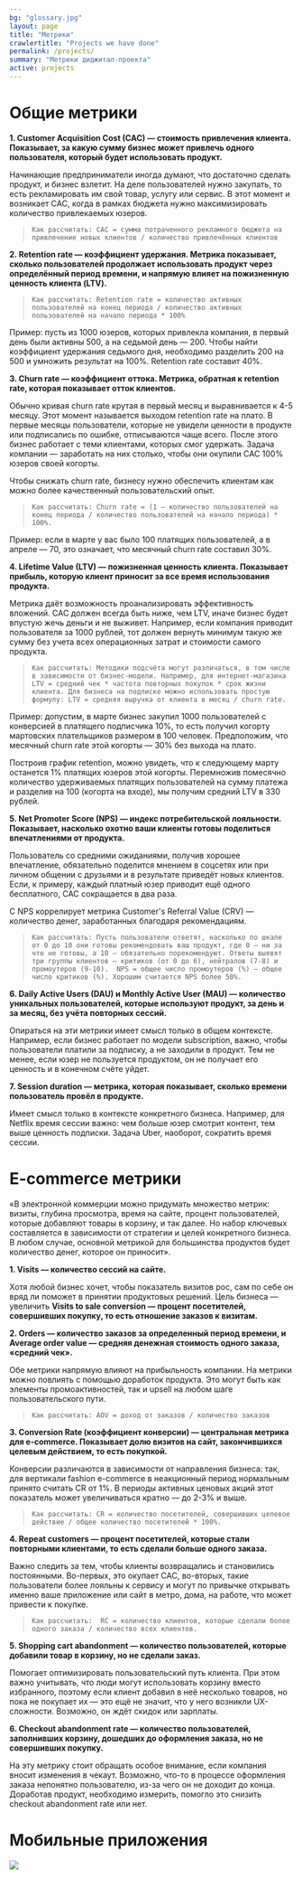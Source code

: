 ```yaml
---
bg: "glossary.jpg"
layout: page
title: "Метрики"
crawlertitle: "Projects we have done"
permalink: /projects/
summary: "Метрики диджитал-проекта"
active: projects
---
```


#  Общие метрики

**1. Customer Acquisition Cost (CAC) — стоимость привлечения клиента. Показывает, за какую сумму бизнес может привлечь одного пользователя, который будет использовать продукт.** 

Начинающие предприниматели иногда думают, что достаточно сделать продукт, и бизнес взлетит. На деле пользователей нужно закупать, то есть рекламировать им свой товар, услугу или сервис. В этот момент и возникает CAC, когда в рамках бюджета нужно максимизировать количество привлекаемых юзеров. 

> `` Как рассчитать: CAC = сумма потраченного рекламного бюджета на привлечение новых клиентов / количество привлечённых клиентов ``

**2. Retention rate — коэффициент удержания. Метрика показывает, сколько пользователей продолжает использовать продукт через определённый период времени, и напрямую влияет на пожизненную ценность клиента (LTV).**


> ``Как рассчитать: Retention rate = количество активных пользователей на конец периода / количество активных пользователей на начало периода * 100%``

Пример: пусть из 1000 юзеров, которых привлекла компания, в первый день были активны 500, а на седьмой день — 200. Чтобы найти коэффициент удержания седьмого дня, необходимо разделить 200 на 500 и умножить результат на 100%. Retention rate составит 40%.

**3. Churn rate — коэффициент оттока. Метрика, обратная к retention rate, которая показывает отток клиентов.**

Обычно кривая churn rate крутая в первый месяц и выравнивается к 4-5 месяцу. Этот момент называется выходом retention rate на плато. В первые месяцы пользователи, которые не увидели ценности в продукте или подписались по ошибке, отписываются чаще всего. После этого бизнес работает с теми клиентами, которых смог удержать. Задача компании — заработать на них столько, чтобы они окупили CAC 100% юзеров своей когорты. 

Чтобы снижать churn rate, бизнесу нужно обеспечить клиентам как можно более качественный пользовательский опыт. 

> ``Как рассчитать: Churn rate = (1 — количество пользователей на конец периода / количество пользователей на начало периода) * 100%.``

Пример: если в марте у вас было 100 платящих пользователей, а в апреле — 70, это означает, что месячный churn rate составил 30%.

**4. Lifetime Value (LTV) — пожизненная ценность клиента. Показывает прибыль, которую клиент приносит за все время использования продукта.**

Метрика даёт возможность проанализировать эффективность вложений. CAC должен всегда быть ниже, чем LTV, иначе бизнес будет впустую жечь деньги и не выживет. Например, если компания приводит пользователя за 1000 рублей, тот должен вернуть минимум такую же сумму без учета всех операционных затрат и стоимости самого продукта. 

> ``Как рассчитать: Методики подсчёта могут различаться, в том числе в зависимости от бизнес-модели. Например, для интернет-магазина LTV = средний чек * частота повторных покупок * срок жизни клиента. Для бизнеса на подписке можно использовать простую формулу: LTV = средняя выручка от клиента в месяц / churn rate.``

Пример: допустим, в марте бизнес закупил 1000 пользователей с конверсией в платящего подписчика 10%, то есть получил когорту мартовских плательщиков размером в 100 человек. Предположим, что месячный churn rate этой когорты — 30% без выхода на плато. 

Построив график retention, можно увидеть, что к следующему марту останется 1% платящих юзеров этой когорты. Перемножив помесячно количество удерживаемых платящих пользователей на сумму платежа и разделив на 100 (когорта на входе), мы получим средний LTV в 330 рублей.

**5. Net Promoter Score (NPS) — индекс потребительской лояльности. Показывает, насколько охотно ваши клиенты готовы поделиться впечатлениями от продукта.**

Пользователь со средними ожиданиями, получив хорошее впечатление, обязательно поделится мнением в соцсетях или при личном общении с друзьями и в результате приведёт новых клиентов. Если, к примеру, каждый платный юзер приводит ещё одного бесплатного, CAC сокращается в два раза.

С NPS коррелирует метрика Customer's Referral Value (CRV) — количество денег, заработанных благодаря рекомендациям. 

> ``Как рассчитать: Пусть пользователи ответят, насколько по шкале от 0 до 10 они готовы рекомендовать ваш продукт, где 0 — ни за что не готовы, а 10 — обязательно порекомендуют. Ответы выявят три группы клиентов — критиков (от 0 до 6), нейтралов (7-8) и промоутеров (9-10).  NPS = общее число промоутеров (%) — общее число критиков (%). Хорошим считается NPS более 50%. ``

**6. Daily Active Users (DAU) и Monthly Active User (MAU) — количество уникальных пользователей, которые используют продукт, за день и за месяц, без учёта повторных сессий.**

Опираться на эти метрики имеет смысл только в общем контексте. Например, если бизнес работает по модели subscription, важно, чтобы пользователи платили за подписку, а не заходили в продукт. Тем не менее, если юзер не пользуется продуктом, он не получает его ценность и в конечном счёте уйдет.

**7. Session duration — метрика, которая показывает, сколько времени пользователь провёл в продукте.**

Имеет смысл только в контексте конкретного бизнеса. Например, для Netflix время сессии важно: чем больше юзер смотрит контент, тем выше ценность подписки. Задача Uber, наоборот, сократить время сессии.

# E-commerce метрики

«В электронной коммерции можно придумать множество метрик: визиты, глубина просмотра, время на сайте, процент пользователей, которые добавляют товары в корзину, и так далее. Но набор ключевых составляется в зависимости от стратегии и целей конкретного бизнеса. В любом случае, основной метрикой для большинства продуктов будет количество денег, которое он приносит».

**1. Visits — количество сессий на сайте.**

Хотя любой бизнес хочет, чтобы показатель визитов рос, сам по себе он вряд ли поможет в принятии продуктовых решений. Цель бизнеса — увеличить **Visits to sale conversion — процент посетителей, совершивших покупку, то есть отношение заказов к визитам.**

**2. Orders — количество заказов за определенный период времени, и Average order value — средняя денежная стоимость одного заказа, «средний чек».**

Обе метрики напрямую влияют на прибыльность компании. На метрики можно повлиять с помощью доработок продукта. Это могут быть как элементы промоактивностей, так и upsell на любом шаге пользовательского пути.

> ``Как рассчитать: AOV = доход от заказов / количество заказов``

**3. Conversion Rate (коэффициент конверсии) — центральная метрика для e-commerce. Показывает долю визитов на сайт, закончившихся целевым действием, то есть покупкой.**

Конверсии различаются в зависимости от направления бизнеса: так, для вертикали fashion e-commerce в неакционный период нормальным принято считать CR от 1%. В периоды активных ценовых акций этот показатель может увеличиваться кратно — до 2-3% и выше.

> ``Как рассчитать: CR = количество посетителей, совершивших целевое действие / общее количество посетителей * 100%.``

**4. Repeat customers — процент посетителей, которые стали повторными клиентами, то есть сделали больше одного заказа.**

Важно следить за тем, чтобы клиенты возвращались и становились постоянными. Во-первых, это окупает CAC, во-вторых, такие пользователи более лояльны к сервису и могут по привычке открывать именно ваше приложение или сайт в метро, дома, на работе, что может привести к покупке.

> ``Как рассчитать:  RС = количество клиентов, которые сделали более одного заказа / количество всех клиентов.`` 

**5. Shopping cart abandonment — количество пользователей, которые добавили товар в корзину, но не сделали заказ.**

Помогает оптимизировать пользовательский путь клиента. При этом важно учитывать, что люди могут использовать корзину вместо избранного, поэтому если клиент добавил в неё несколько товаров, но пока не покупает их — это ещё не значит, что у него возникли UX-сложности. Возможно, он ждёт скидок или зарплаты.

**6. Checkout abandonment rate — количество пользователей, заполнивших корзину, дошедших до оформления заказа, но не совершивших покупку.**

На эту метрику стоит обращать особое внимание, если компания вносит изменения в чекаут. Возможно, что-то в процессе оформления заказа непонятно пользователю, из-за чего он не доходит до конца. Доработав продукт, необходимо измерить, помогло это снизить checkout abandonment rate или нет.

# Мобильные приложения










![](https://app.powerbi.com/view?r=eyJrIjoiMDdlZjE5ZDctNDA4ZS00MWM1LTk0MWUtZmQ3MWZkMTM3MzljIiwidCI6IjY1Y2JhYzNjLTczNDgtNGEyMy04MWIyLThhMDAxNWM1NzIyMiIsImMiOjl9) 


